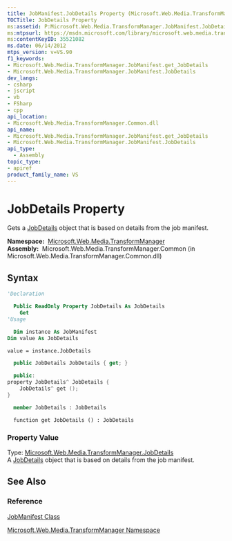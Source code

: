 ```yaml
---
title: JobManifest.JobDetails Property (Microsoft.Web.Media.TransformManager)
TOCTitle: JobDetails Property
ms:assetid: P:Microsoft.Web.Media.TransformManager.JobManifest.JobDetails
ms:mtpsurl: https://msdn.microsoft.com/library/microsoft.web.media.transformmanager.jobmanifest.jobdetails(v=VS.90)
ms:contentKeyID: 35521082
ms.date: 06/14/2012
mtps_version: v=VS.90
f1_keywords:
- Microsoft.Web.Media.TransformManager.JobManifest.get_JobDetails
- Microsoft.Web.Media.TransformManager.JobManifest.JobDetails
dev_langs:
- csharp
- jscript
- vb
- FSharp
- cpp
api_location:
- Microsoft.Web.Media.TransformManager.Common.dll
api_name:
- Microsoft.Web.Media.TransformManager.JobManifest.get_JobDetails
- Microsoft.Web.Media.TransformManager.JobManifest.JobDetails
api_type:
  - Assembly
topic_type:
- apiref
product_family_name: VS
---
```


# JobDetails Property

Gets a [JobDetails](jobdetails-class-microsoft-web-media-transformmanager.md) object that is based on details from the job manifest.

**Namespace:**  [Microsoft.Web.Media.TransformManager](microsoft-web-media-transformmanager-namespace.md)  
**Assembly:**  Microsoft.Web.Media.TransformManager.Common (in Microsoft.Web.Media.TransformManager.Common.dll)

## Syntax

```vb
'Declaration

  Public ReadOnly Property JobDetails As JobDetails
    Get
'Usage

  Dim instance As JobManifest
Dim value As JobDetails

value = instance.JobDetails
```

```csharp
  public JobDetails JobDetails { get; }
```

```cpp
  public:
property JobDetails^ JobDetails {
    JobDetails^ get ();
}
```

``` fsharp
  member JobDetails : JobDetails
```

```jscript
  function get JobDetails () : JobDetails
```

### Property Value

Type: [Microsoft.Web.Media.TransformManager.JobDetails](jobdetails-class-microsoft-web-media-transformmanager.md)  
A [JobDetails](jobdetails-class-microsoft-web-media-transformmanager.md) object that is based on details from the job manifest.  

## See Also

### Reference

[JobManifest Class](jobmanifest-class-microsoft-web-media-transformmanager.md)

[Microsoft.Web.Media.TransformManager Namespace](microsoft-web-media-transformmanager-namespace.md)
